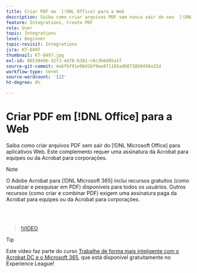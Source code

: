```yaml
---
title: Criar PDF em  [!DNL Office] para a Web
description: Saiba como criar arquivos PDF sem nunca sair do seu  [!DNL Microsoft Office] aplicativo para aplicativos Web
feature: Integrations, Create PDF
role: User
topic: Integrations
level: Beginner
topic-revisit: Integrations
jira: KT-8497
thumbnail: KT-8497.jpg
exl-id: 0653049b-32f3-4d78-b301-c6c3b6d85a1f
source-git-commit: 4e6fbf91e96d26f9ee8f1105ad68738b9450a32d
workflow-type: tm+mt
source-wordcount: '112'
ht-degree: 0%

---
```


# Criar PDF em [!DNL Office] para a Web

Saiba como criar arquivos PDF sem sair do [!DNL Microsoft Office] para aplicativos Web. Este complemento requer uma assinatura da Acrobat para equipes ou da Acrobat para corporações.

>[!NOTE]
>
>O Adobe Acrobat para [!DNL Microsoft 365] inclui recursos gratuitos (como visualizar e pesquisar em PDF) disponíveis para todos os usuários. Outros recursos (como criar e combinar PDF) exigem uma assinatura paga da Acrobat para equipes ou da Acrobat para corporações.

<br> 

>[!VIDEO](https://video.tv.adobe.com/v/337482?quality=12&learn=on&hidetitle=true)

>[!TIP]
>
>Este vídeo faz parte do curso [Trabalhe de forma mais inteligente com o Acrobat DC e o Microsoft 365](https://experienceleague.adobe.com/?recommended=Acrobat-U-1-2021.microsoft365), que está disponível gratuitamente no Experience League!
